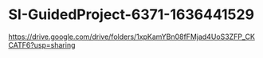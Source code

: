 # SI-GuidedProject-6371-1636441529
https://drive.google.com/drive/folders/1xpKamYBn08fFMjad4UoS3ZFP_CKCATF6?usp=sharing
